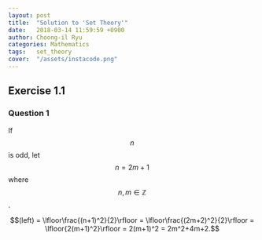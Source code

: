 ```yaml
---
layout: post
title:  "Solution to 'Set Theory'"
date:   2018-03-14 11:59:59 +0900
author: Choong-il Ryu
categories: Mathematics
tags:	set_theory
cover:  "/assets/instacode.png"
---
```

## Exercise 1.1
### Question 1

If $$ n $$ is odd, let $$ n = 2m + 1 $$ where $$n, m \in \mathbb{Z}$$.


$$(left) = \lfloor\frac{(n+1)^2}{2}\rfloor
= \lfloor\frac{(2m+2)^2}{2}\rfloor
= \lfloor{2(m+1)^2}\rfloor
= 2(m+1)^2
= 2m^2+4m+2.$$
